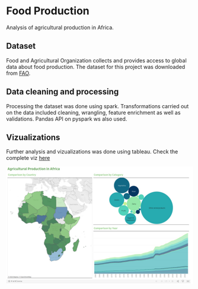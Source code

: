 # Food Production
Analysis of agricultural production in Africa.

## Dataset
Food and Agricultural Organization collects and provides access to global data about food production. The dataset for this project was downloaded from [FAO](https://www.fao.org/faostat/en/#data/QCL).

## Data cleaning and processing
Processing the dataset was done using spark. Transformations carried out on the data included cleaning, wrangling, feature enrichment as well as validations. Pandas API on pyspark ws also used.

## Vizualizations
Further analysis and vizualizations was done using tableau. Check the complete viz [here](https://public.tableau.com/app/profile/kiplimo.cornelius/viz/AgriculturalProduction_16869066982260/AgriculturalProduction)

![The Viz](static/viz.jpeg)